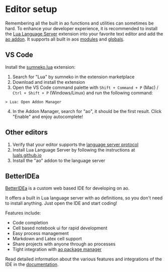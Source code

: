# Editor setup

Remembering all the built in ao functions and utilities can sometimes be hard. To enhance your developer experience, it is recommended to install the [Lua Language Server](https://luals.github.io) extension into your favorite text editor and add the [ao addon](https://github.com/martonlederer/ao-definitions). It supports all built in aos [modules](../aos/modules/index) and [globals](../aos/intro#globals).

## VS Code

Install the [sumneko.lua](https://marketplace.visualstudio.com/items?itemName=sumneko.lua) extension:

1. Search for "Lua" by sumneko in the extension marketplace
2. Download and install the extension
3. Open the VS Code command palette with `Shift + Command + P` (Mac) / `Ctrl + Shift + P` (Windows/Linux) and run the following command:

```
> Lua: Open Addon Manager
```

4. In the Addon Manager, search for "ao", it should be the first result. Click "Enable" and enjoy autocomplete!

## Other editors

1. Verify that your editor supports the [language server protocol](https://microsoft.github.io/language-server-protocol/implementors/tools/)
2. Install Lua Language Server by following the instructions at [luals.github.io](https://luals.github.io/#install)
3. Install the "ao" addon to the language server

## BetterIDEa

[BetterIDEa](https://ide.betteridea.dev) is a custom web based IDE for developing on ao.

It offers a built in Lua language server with ao definitions, so you don't need to install anything. Just open the IDE and start coding!

Features include:

- Code completion
- Cell based notebook ui for rapid development
- Easy process management
- Markdown and Latex cell support
- Share projects with anyone through ao processes
- Tight integration with [ao package manager](https://apm.betteridea.dev)

Read detailed information about the various features and integrations of the IDE in the [documentation](https://docs.betteridea.dev).

